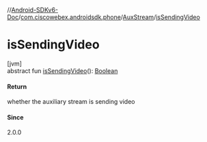 //[Android-SDKv6-Doc](../../../index.md)/[com.ciscowebex.androidsdk.phone](../index.md)/[AuxStream](index.md)/[isSendingVideo](is-sending-video.md)

# isSendingVideo

[jvm]\
abstract fun [isSendingVideo](is-sending-video.md)(): [Boolean](https://kotlinlang.org/api/latest/jvm/stdlib/kotlin/-boolean/index.html)

#### Return

whether the auxiliary stream is sending video

#### Since

2.0.0
